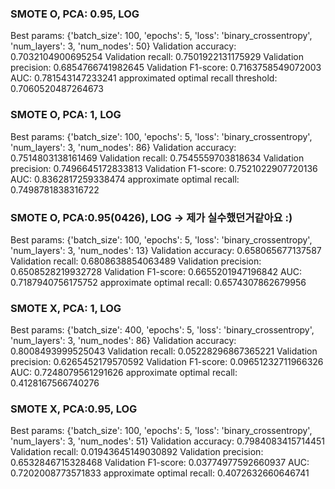 ### SMOTE O, PCA: 0.95, LOG
Best params: {'batch_size': 100, 'epochs': 5, 'loss': 'binary_crossentropy', 'num_layers': 3, 'num_nodes': 50}
Validation accuracy: 0.7032104900695254
Validation recall: 0.7501922131175929
Validation precision: 0.6854766741982645
Validation F1-score: 0.7163758549072003
AUC: 0.781543147233241
approximated optimal recall threshold: 0.7060520487264673

### SMOTE O, PCA: 1, LOG
Best params: {'batch_size': 100, 'epochs': 5, 'loss': 'binary_crossentropy', 'num_layers': 3, 'num_nodes': 86}
Validation accuracy: 0.7514803138161469
Validation recall: 0.7545559703818634
Validation precision: 0.7496645172833813
Validation F1-score: 0.7521022907720136
AUC: 0.8362817259338474
approximate optimal recall: 0.7498781838316722

### SMOTE O, PCA:0.95(0426), LOG -> 제가 실수했던거같아요 :)
Best params: {'batch_size': 100, 'epochs': 5, 'loss': 'binary_crossentropy', 'num_layers': 3, 'num_nodes': 13}
Validation accuracy: 0.658065677137587
Validation recall: 0.6808638854063489
Validation precision: 0.6508528219932728
Validation F1-score: 0.6655201947196842
AUC: 0.7187940756175752
approximate optimal recall: 0.6574307862679956

### SMOTE X, PCA: 1, LOG
Best params: {'batch_size': 400, 'epochs': 5, 'loss': 'binary_crossentropy', 'num_layers': 3, 'num_nodes': 86}
Validation accuracy: 0.8008493999525043
Validation recall: 0.05228296867365221
Validation precision: 0.6265452179570592
Validation F1-score: 0.09651232711966326
AUC: 0.7248079561291626
approximate optimal recall: 0.4128167566740276

### SMOTE X, PCA:0.95, LOG
Best params: {'batch_size': 100, 'epochs': 5, 'loss': 'binary_crossentropy', 'num_layers': 3, 'num_nodes': 51}
Validation accuracy: 0.7984083415714451
Validation recall: 0.01943645149030892
Validation precision: 0.6532846715328468
Validation F1-score: 0.03774977592660937
AUC: 0.7202008773571833
approximate optimal recall: 0.4072632660646741
